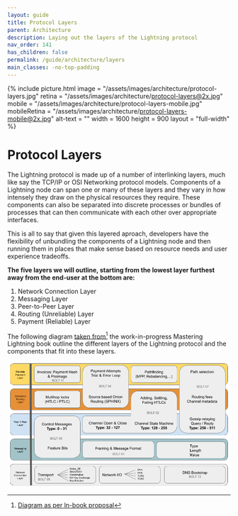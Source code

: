 ```yaml
---
layout: guide
title: Protocol Layers
parent: Architecture
description: Laying out the layers of the Lightning protocol
nav_order: 141
has_children: false
permalink: /guide/architecture/layers
main_classes: -no-top-padding
---
```


{% include picture.html 
   image = "/assets/images/architecture/protocol-layers.jpg"
   retina = "/assets/images/architecture/protocol-layers@2x.jpg"
   mobile = "/assets/images/architecture/protocol-layers-mobile.jpg"
   mobileRetina = "/assets/images/architecture/protocol-layers-mobile@2x.jpg"
   alt-text = ""
   width = 1600
   height = 900
   layout = "full-width"
%}

# Protocol Layers

The Lightning protocol is made up of a number of interlinking layers, much like say the TCP/IP or OSI Networking protocol models. Components of a Lightning node can span one or many of these layers and they vary in how intensely they draw on the physical resources they require. These components can also be separated into discrete processes or bundles of processes that can then communicate with each other over appropriate interfaces.

This is all to say that given this layered aproach, developers have the flexibility of unbundling the components of a Lightning node and then running them in places that make sense based on resource needs and user experience tradeoffs.

**The five layers we will outline, starting from the lowest layer furthest away from the end-user at the bottom are:**

1. Network Connection Layer
2. Messaging Layer
3. Peer-to-Peer Layer
4. Routing (Unreliable) Layer
5. Payment (Reliable) Layer

The following diagram [taken from](https://github.com/lnbook/lnbook/issues/342#issuecomment-814106423)[^1] the work-in-progress Mastering Lightning book outline the different layers of the Lightning protocol and the components that fit into these layers.

![ln-protocol-layers](/assets/images/ln-protocol-layers.png)

[^1]: [Diagram as per ln-book proposal](https://github.com/lnbook/lnbook/issues/342#issuecomment-814106423)